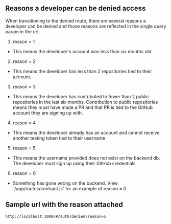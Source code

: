 ## Reasons a developer can be denied access
When transitioning to the denied route, there are several reasons a developer can be denied
and those reasons are reflected in the single query param in the url.

1. reason = 1
  * This means the developer's account was less than six months old.
2. reason = 2
  * This means the developer has less than 2 repositories tied to their account.
3. reason = 3
  * This means the developer has contributed to fewer than 2 public repositories in the last six months.
  Contribution to public repositories means they must have made a PR and that PR is tied to the GitHub account they
   are signing up with.
4. reason = 4
  * This means the developer already has an account and cannot receive another testing token tied to their username
5. reason = 5
  * This means the username provided does not exist on the backend db. The developer must sign up using their GitHub credentials
6. reason = 0
  * Something has gone wrong on the backend. View `/app/routes/contract.js' for an example of reason = 0

## Sample url with the reason attached
```
http://localhost:3000/#/auth/denied?reason=5
```